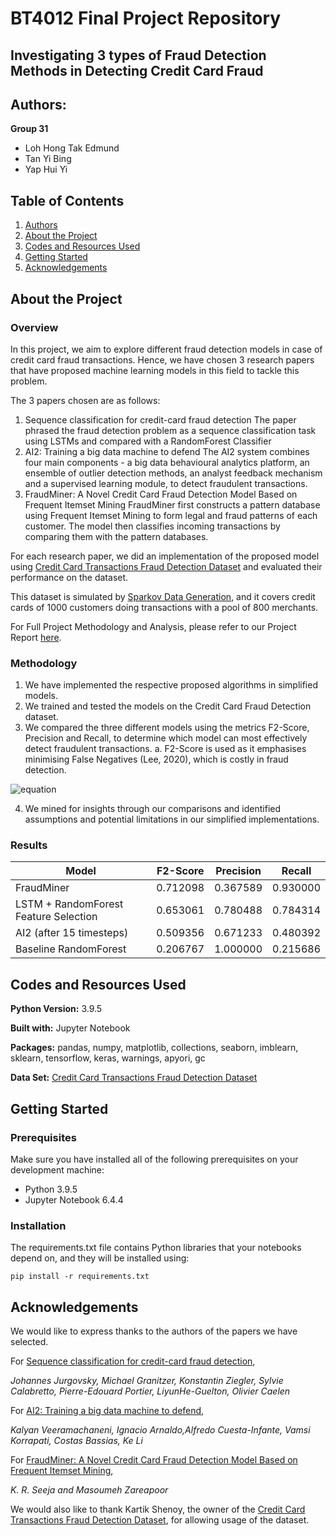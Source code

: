 # BT4012 Final Project Repository

## Investigating 3 types of Fraud Detection Methods in Detecting Credit Card Fraud

## Authors:

**Group 31**
- Loh Hong Tak Edmund 
- Tan Yi Bing
- Yap Hui Yi

## Table of Contents
1. [Authors](#authors)
2. [About the Project](#about-the-project)
3. [Codes and Resources Used](#codes-and-resources-used)
4. [Getting Started](#getting-started)
5. [Acknowledgements](#acknowledgements)

## About the Project

### Overview

In this project, we aim to explore different fraud detection models in case of credit card fraud transactions. Hence, we have chosen 3 research papers that have proposed machine learning models in this field to tackle this problem.

The 3 papers chosen are as follows:
1. Sequence classification for credit-card fraud detection
    The paper phrased the fraud detection problem as a sequence classification task using LSTMs and compared with a RandomForest Classifier
2. AI2: Training a big data machine to defend
    The AI2 system combines four main components - a big data behavioural analytics platform, an ensemble of outlier detection methods, an analyst feedback mechanism and a supervised learning module, to detect fraudulent transactions.
3. FraudMiner: A Novel Credit Card Fraud Detection Model Based on Frequent Itemset Mining 
    FraudMiner first constructs a pattern database using Frequent Itemset Mining to form legal and fraud patterns of each customer. The model then classifies incoming transactions by comparing them with the pattern databases.
    
For each research paper, we did an implementation of the proposed model using [Credit Card Transactions Fraud Detection Dataset](https://www.kaggle.com/kartik2112/fraud-detection) and evaluated their performance on the dataset.

This dataset is simulated by [Sparkov Data Generation](https://github.com/namebrandon/Sparkov_Data_Generation), and it covers credit cards of 1000 customers doing transactions with a pool of 800 merchants.

For Full Project Methodology and Analysis, please refer to our Project Report [here](https://github.com/edologgerbird/repository31/blob/main/report31.pdf).

### Methodology

1. We have implemented the respective proposed algorithms in simplified models. 
2. We trained and tested the models on the Credit Card Fraud Detection dataset. 
3. We compared the three different models using the metrics F2-Score, Precision and Recall, to determine which model can most effectively detect fraudulent transactions.
        a. F2-Score is used as it emphasises minimising False Negatives (Lee, 2020), which is costly in fraud detection.
        
![equation](https://latex.codecogs.com/gif.image?\dpi{100}&space;\bg_white&space;F2&space;Score&space;=&space;\frac{(1&plus;2^{2})*Precision*Recall}{2^2&space;*&space;Precision&space;&plus;&space;Recall})
        
4. We mined for insights through our comparisons and identified assumptions and potential limitations in our simplified implementations.


### Results

| Model                                     | F2-Score      | Precision  | Recall     |
| -------------                             | ------------- | ---------- | ---------- | 
| FraudMiner                                | 0.712098      | 0.367589   | 0.930000   |
| LSTM + RandomForest Feature Selection     | 0.653061      | 0.780488   | 0.784314   |
| AI2 (after 15 timesteps)                  | 0.509356      | 0.671233   | 0.480392   |
| Baseline RandomForest                     | 0.206767      | 1.000000   | 0.215686   |




## Codes and Resources Used

**Python Version:** 3.9.5

**Built with:** Jupyter Notebook

**Packages:** pandas, numpy, matplotlib, collections, seaborn, imblearn, sklearn, tensorflow, keras, warnings, apyori, gc

**Data Set:** [Credit Card Transactions Fraud Detection Dataset](https://www.kaggle.com/kartik2112/fraud-detection)

## Getting Started

### Prerequisites

Make sure you have installed all of the following prerequisites on your development machine:
- Python 3.9.5
- Jupyter Notebook 6.4.4

### Installation

The requirements.txt file contains Python libraries that your notebooks depend on, and they will be installed using:

```pip install -r requirements.txt```


## Acknowledgements

We would like to express thanks to the authors of the papers we have selected. 

For [Sequence classification for credit-card fraud detection](https://doi.org/10.1016/j.eswa.2018.01.037),

  *Johannes Jurgovsky, Michael Granitzer, Konstantin Ziegler, Sylvie Calabretto, Pierre-Edouard Portier, LiyunHe-Guelton, Olivier Caelen* 

For [AI2: Training a big data machine to defend](https://doi.org/10.1109/BigDataSecurity-HPSC-IDS.2016.79),

  *Kalyan Veeramachaneni, Ignacio Arnaldo,Alfredo Cuesta-Infante, Vamsi Korrapati, Costas Bassias, Ke Li*

For [FraudMiner: A Novel Credit Card Fraud Detection Model Based on Frequent Itemset Mining](https://doi.org/10.1155/2014/252797),

  *K. R. Seeja and Masoumeh Zareapoor*

We would also like to thank Kartik Shenoy, the owner of the  [Credit Card Transactions Fraud Detection Dataset](https://www.kaggle.com/kartik2112/fraud-detection), for allowing usage of the dataset. 







